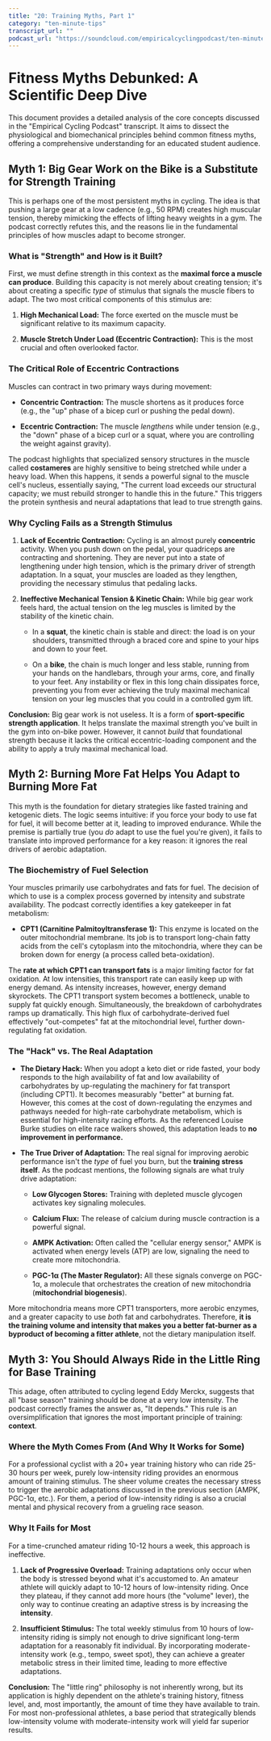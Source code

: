 ```yaml
---
title: "20: Training Myths, Part 1"
category: "ten-minute-tips"
transcript_url: ""
podcast_url: "https://soundcloud.com/empiricalcyclingpodcast/ten-minute-tips-20-training-myths-part-1"
---
```



# Fitness Myths Debunked: A Scientific Deep Dive

This document provides a detailed analysis of the core concepts discussed in the "Empirical Cycling Podcast" transcript. It aims to dissect the physiological and biomechanical principles behind common fitness myths, offering a comprehensive understanding for an educated student audience.

## Myth 1: Big Gear Work on the Bike is a Substitute for Strength Training

This is perhaps one of the most persistent myths in cycling. The idea is that pushing a large gear at a low cadence (e.g., 50 RPM) creates high muscular tension, thereby mimicking the effects of lifting heavy weights in a gym. The podcast correctly refutes this, and the reasons lie in the fundamental principles of how muscles adapt to become stronger.

### What is "Strength" and How is it Built?

First, we must define strength in this context as the **maximal force a muscle can produce**. Building this capacity is not merely about creating tension; it's about creating a specific _type_ of stimulus that signals the muscle fibers to adapt. The two most critical components of this stimulus are:

1.  **High Mechanical Load:** The force exerted on the muscle must be significant relative to its maximum capacity.
    
2.  **Muscle Stretch Under Load (Eccentric Contraction):** This is the most crucial and often overlooked factor.
    

### The Critical Role of Eccentric Contractions

Muscles can contract in two primary ways during movement:

-   **Concentric Contraction:** The muscle shortens as it produces force (e.g., the "up" phase of a bicep curl or pushing the pedal down).
    
-   **Eccentric Contraction:** The muscle _lengthens_ while under tension (e.g., the "down" phase of a bicep curl or a squat, where you are controlling the weight against gravity).
    

The podcast highlights that specialized sensory structures in the muscle called **costameres** are highly sensitive to being stretched while under a heavy load. When this happens, it sends a powerful signal to the muscle cell's nucleus, essentially saying, "The current load exceeds our structural capacity; we must rebuild stronger to handle this in the future." This triggers the protein synthesis and neural adaptations that lead to true strength gains.

### Why Cycling Fails as a Strength Stimulus

1.  **Lack of Eccentric Contraction:** Cycling is an almost purely **concentric** activity. When you push down on the pedal, your quadriceps are contracting and shortening. They are never put into a state of lengthening under high tension, which is the primary driver of strength adaptation. In a squat, your muscles are loaded as they lengthen, providing the necessary stimulus that pedaling lacks.
    
2.  **Ineffective Mechanical Tension & Kinetic Chain:** While big gear work feels hard, the actual tension on the leg muscles is limited by the stability of the kinetic chain.
    
    -   In a **squat**, the kinetic chain is stable and direct: the load is on your shoulders, transmitted through a braced core and spine to your hips and down to your feet.
        
    -   On a **bike**, the chain is much longer and less stable, running from your hands on the handlebars, through your arms, core, and finally to your feet. Any instability or flex in this long chain dissipates force, preventing you from ever achieving the truly maximal mechanical tension on your leg muscles that you could in a controlled gym lift.
        

**Conclusion:** Big gear work is not useless. It is a form of **sport-specific strength application**. It helps translate the maximal strength you've built in the gym into on-bike power. However, it cannot _build_ that foundational strength because it lacks the critical eccentric-loading component and the ability to apply a truly maximal mechanical load.

## Myth 2: Burning More Fat Helps You Adapt to Burning More Fat

This myth is the foundation for dietary strategies like fasted training and ketogenic diets. The logic seems intuitive: if you force your body to use fat for fuel, it will become better at it, leading to improved endurance. While the premise is partially true (you _do_ adapt to use the fuel you're given), it fails to translate into improved performance for a key reason: it ignores the real drivers of aerobic adaptation.

### The Biochemistry of Fuel Selection

Your muscles primarily use carbohydrates and fats for fuel. The decision of which to use is a complex process governed by intensity and substrate availability. The podcast correctly identifies a key gatekeeper in fat metabolism:

-   **CPT1 (Carnitine Palmitoyltransferase 1):** This enzyme is located on the outer mitochondrial membrane. Its job is to transport long-chain fatty acids from the cell's cytoplasm into the mitochondria, where they can be broken down for energy (a process called beta-oxidation).
    

The **rate at which CPT1 can transport fats** is a major limiting factor for fat oxidation. At low intensities, this transport rate can easily keep up with energy demand. As intensity increases, however, energy demand skyrockets. The CPT1 transport system becomes a bottleneck, unable to supply fat quickly enough. Simultaneously, the breakdown of carbohydrates ramps up dramatically. This high flux of carbohydrate-derived fuel effectively "out-competes" fat at the mitochondrial level, further down-regulating fat oxidation.

### The "Hack" vs. The Real Adaptation

-   **The Dietary Hack:** When you adopt a keto diet or ride fasted, your body responds to the high availability of fat and low availability of carbohydrates by up-regulating the machinery for fat transport (including CPT1). It becomes measurably "better" at burning fat. However, this comes at the cost of down-regulating the enzymes and pathways needed for high-rate carbohydrate metabolism, which is essential for high-intensity racing efforts. As the referenced Louise Burke studies on elite race walkers showed, this adaptation leads to **no improvement in performance.**
    
-   **The True Driver of Adaptation:** The real signal for improving aerobic performance isn't the _type_ of fuel you burn, but the **training stress itself**. As the podcast mentions, the following signals are what truly drive adaptation:
    
    -   **Low Glycogen Stores:** Training with depleted muscle glycogen activates key signaling molecules.
        
    -   **Calcium Flux:** The release of calcium during muscle contraction is a powerful signal.
        
    -   **AMPK Activation:** Often called the "cellular energy sensor," AMPK is activated when energy levels (ATP) are low, signaling the need to create more mitochondria.
        
    -   **PGC-1α (The Master Regulator):** All these signals converge on PGC-1α, a molecule that orchestrates the creation of new mitochondria (**mitochondrial biogenesis**).
        

More mitochondria means more CPT1 transporters, more aerobic enzymes, and a greater capacity to use _both_ fat and carbohydrates. Therefore, **it is the training volume and intensity that makes you a better fat-burner as a byproduct of becoming a fitter athlete**, not the dietary manipulation itself.

## Myth 3: You Should Always Ride in the Little Ring for Base Training

This adage, often attributed to cycling legend Eddy Merckx, suggests that all "base season" training should be done at a very low intensity. The podcast correctly frames the answer as, "It depends." This rule is an oversimplification that ignores the most important principle of training: **context**.

### Where the Myth Comes From (And Why It Works for Some)

For a professional cyclist with a 20+ year training history who can ride 25-30 hours per week, purely low-intensity riding provides an enormous amount of training stimulus. The sheer volume creates the necessary stress to trigger the aerobic adaptations discussed in the previous section (AMPK, PGC-1α, etc.). For them, a period of low-intensity riding is also a crucial mental and physical recovery from a grueling race season.

### Why It Fails for Most

For a time-crunched amateur riding 10-12 hours a week, this approach is ineffective.

1.  **Lack of Progressive Overload:** Training adaptations only occur when the body is stressed beyond what it's accustomed to. An amateur athlete will quickly adapt to 10-12 hours of low-intensity riding. Once they plateau, if they cannot add more hours (the "volume" lever), the only way to continue creating an adaptive stress is by increasing the **intensity**.
    
2.  **Insufficient Stimulus:** The total weekly stimulus from 10 hours of low-intensity riding is simply not enough to drive significant long-term adaptation for a reasonably fit individual. By incorporating moderate-intensity work (e.g., tempo, sweet spot), they can achieve a greater metabolic stress in their limited time, leading to more effective adaptations.
    

**Conclusion:** The "little ring" philosophy is not inherently wrong, but its application is highly dependent on the athlete's training history, fitness level, and, most importantly, the amount of time they have available to train. For most non-professional athletes, a base period that strategically blends low-intensity volume with moderate-intensity work will yield far superior results.